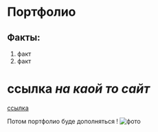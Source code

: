 # Портфолио 
 
## Факты:
1. факт
2. факт 

# ссылка _на каой то сайт_ 
[ссылка](https://dzen.ru/)

Потом портфолио буде дополняться !
![фото](https://avatars.mds.yandex.net/get-entity_search/935097/825985340/orig)
